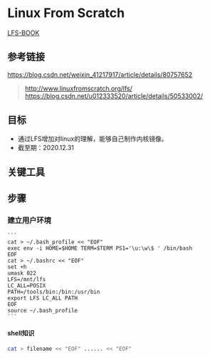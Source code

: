 # Linux From Scratch

[LFS-BOOK](http://www.linuxfromscratch.org/lfs/downloads/stable/)

## 参考链接
https://blog.csdn.net/weixin_41217917/article/details/80757652
>http://www.linuxfromscratch.org/lfs/
>https://blog.csdn.net/u012333520/article/details/50533002/

## 目标
* 通过LFS增加对linux的理解，能够自己制作内核镜像。
* 截至期：2020.12.31

## 关键工具



## 步骤


### 建立用户环境

    ```
    cat > ~/.bash_profile << "EOF"
    exec env -i HOME=$HOME TERM=$TERM PS1='\u:\w\$ ' /bin/bash
    EOF
    cat > ~/.bashrc << "EOF"
    set +h
    umask 022
    LFS=/mnt/lfs
    LC_ALL=POSIX
    PATH=/tools/bin:/bin:/usr/bin
    export LFS LC_ALL PATH
    EOF
    source ~/.bash_profile
    ```

#### shell知识

```bash
cat > filename << "EOF" ...... << "EOF"
```

